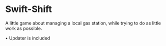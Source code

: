 # Swift-Shift
A little game about managing a local gas station, while trying to do as little work as possible.

• Updater is included
